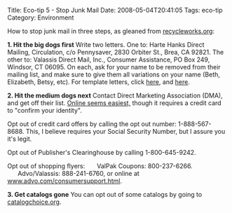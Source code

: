 Title: Eco-tip 5 - Stop Junk Mail
Date: 2008-05-04T20:41:05
Tags: eco-tip
Category: Environment

How to stop junk mail in three steps, as gleaned from <a href="http://www.recycleworks.org">recycleworks.org</a>:

**1. Hit the big dogs first**
Write two letters. One to: Harte Hanks Direct Mailing, Circulation, c/o Pennysaver, 2830 Orbiter St., Brea, CA 92821. The other to: Valassis Direct Mail, Inc., Consumer Assistance, PO Box 249, Windsor, CT 06095. On each, ask for your name to be removed from their mailing list, and make sure to give them all variations on your name (Beth, Elizabeth, Betsy, etc). For template letters, click <a href="http://www.stopjunkmail.org/sample/dma.pdf">here</a>, and <a href="http://www.stopjunkmail.org/sample/advo.pdf">here</a>.

**2. Hit the medium dogs next**
Contact Direct Marketing Association (DMA), and get off their list. <a href="https://www.dmachoice.org/MPS/proto1_reg.php">Online seems easiest,</a> though it requires a credit card to "confirm your identity".

Opt out of credit card offers by calling the opt out number: 1-888-567-8688. This, I believe requires your Social Security Number, but I assure you it's legit.

Opt out of Publisher's Clearinghouse by calling 1-800-645-9242.

Opt out of shopping flyers:
&nbsp;&nbsp;&nbsp;&nbsp;&nbsp;&nbsp;ValPak Coupons: 800-237-6266.
&nbsp;&nbsp;&nbsp;&nbsp;&nbsp;&nbsp;Advo/Valassis: 888-241-6760, or online at <a href="http://www.advo.com/consumersupport.html">www.advo.com/consumersupport.html</a>.

**3. Get catalogs gone**
You can opt out of some catalogs by going to <a href="http://catalogchoice.org"> catalogchoice.org</a>.
